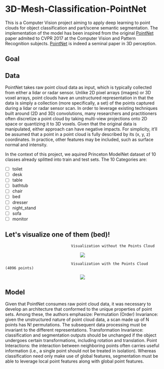 # 3D-Mesh-Classification-PointNet

 
This is a Computer Vision project aiming to apply deep learning to point clouds for object classification and part/scene semantic segmentation. The implementation of the model has been inspired from the original [PointNet](https://arxiv.org/abs/1612.00593) paper admited to CVPR 2017 at the Computer Vision and Pattern Recognition subjects. [PointNet](https://arxiv.org/abs/1612.00593) is indeed a seminal paper in 3D perception.


## Goal

## Data

PointNet takes raw point cloud data as input, which is typically collected from either a lidar or radar sensor. Unlike 2D pixel arrays (images) or 3D voxel arrays, point clouds have an unstructured representation in that the data is simply a collection (more specifically, a set) of the points captured during a lidar or radar sensor scan. In order to leverage existing techniques built around (2D and 3D) convolutions, many researchers and practitioners often discretize a point cloud by taking multi-view projections onto 2D space or quantizing it to 3D voxels. Given that the original data is manipulated, either approach can have negative impacts.
For simplicity, it’ll be assumed that a point in a point cloud is fully described by its (x, y, z) coordinates. In practice, other features may be included, such as surface normal and intensity.


In the context of this project, we aquired Princeton ModelNet dataset of 10 classes already splitted into train and test sets.
The 10 Categories are:

 - [ ] toilet
 - [ ] desk
 - [ ] table
 - [ ] bathtub
 - [ ] chair
 - [ ] bed
 - [ ] dresser
 - [ ] night_stand
 - [ ] sofa
 - [ ] monitor

## Let's visualize one of them (bed)!

                                  Visualization without the Points Cloud

<p align="center">
  <img src="https://github.com/IsmaelMekene/3D-Mesh-Classification-PointNet/blob/main/data/bed_new.gif"/>
</p>


                                  Visualization with the Points Cloud (4096 points)



<p align="center">
  <img src="https://github.com/IsmaelMekene/3D-Mesh-Classification-PointNet/blob/main/data/bedmeshpoints.png"/>
</p>



## Model

Given that PointNet consumes raw point cloud data, it was necessary to develop an architecture that conformed to the unique properties of point sets. Among these, the authors emphasize:
Permutation (Order) Invariance: given the unstructured nature of point cloud data, a scan made up of N points has N! permutations. The subsequent data processing must be invariant to the different representations.
Transformation Invariance: classification and segmentation outputs should be unchanged if the object undergoes certain transformations, including rotation and translation.
Point Interactions: the interaction between neighboring points often carries useful information (i.e., a single point should not be treated in isolation). Whereas classification need only make use of global features, segmentation must be able to leverage local point features along with global point features.
